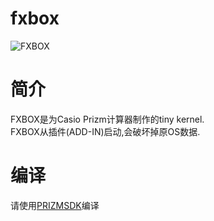 # fxbox    
![FXBOX](https://github.com/Stage-sys/fxbox/blob/main/fxbox.png "FXBOX")

简介
===
FXBOX是为Casio Prizm计算器制作的tiny kernel.  
FXBOX从插件(ADD-IN)启动,会破坏掉原OS数据.  

编译
===
请使用[PRIZMSDK](https://github.com/Jonimoose/libfxcg)编译
